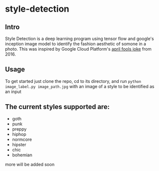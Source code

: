 # style-detection

## Intro
Style Detection is a deep learning program using tensor flow and google's inception image model to identify the fashion aesthetic
of somone in a photo. This was inspired by Google Cloud Platform's [april fools joke](https://www.youtube.com/watch?v=i4l6TwhVAHo) from 2016.

## Usage
To get started just clone the repo, cd to its directory, and run `python image_label.py image_path.jpg` with an image of a style to be identified as an input

## The current styles supported are:
* goth
* punk
* preppy
* hiphop
* normcore
* hipster
* chic
* bohemian

more will be added soon

